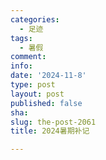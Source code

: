 ```yaml
---
categories:
  - 足迹
tags:
  - 暑假
comment: 
info: 
date: '2024-11-8'
type: post
layout: post
published: false
sha: 
slug: the-post-2061
title: 2024暑期补记

---
```

